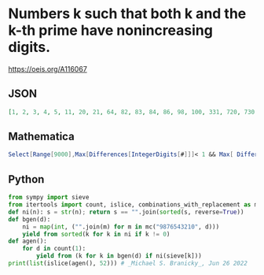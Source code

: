 # Numbers k such that both k and the k\-th prime have nonincreasing digits\.
https://oeis.org/A116067
## JSON
```JSON
[1, 2, 3, 4, 5, 11, 20, 21, 64, 82, 83, 84, 86, 98, 100, 331, 720, 730, 732, 810, 821, 843, 921, 933, 940, 942, 970, 982, 983, 1100, 5540, 6442, 6542, 6644, 7331, 7411, 7433, 7440, 7442, 7443, 7511, 7520, 7530, 7531, 7620, 7630, 7641, 7642, 7644, 8210, 8500, 8510]
```
## Mathematica
```Mathematica
Select[Range[9000],Max[Differences[IntegerDigits[#]]]< 1 && Max[ Differences[ IntegerDigits[ Prime[#]]]]<1&] (* _Harvey P. Dale_, Oct 11 2021 *)
```
## Python
```Python
from sympy import sieve
from itertools import count, islice, combinations_with_replacement as mc
def ni(n): s = str(n); return s == "".join(sorted(s, reverse=True))
def bgen(d):
    ni = map(int, ("".join(m) for m in mc("9876543210", d)))
    yield from sorted(k for k in ni if k != 0)
def agen():
    for d in count(1):
        yield from (k for k in bgen(d) if ni(sieve[k]))
print(list(islice(agen(), 52))) # _Michael S. Branicky_, Jun 26 2022
```
